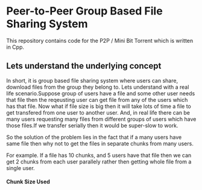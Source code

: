 # Peer-to-Peer Group Based File Sharing System

This repository contains code for the P2P /  Mini Bit Torrent which is written in Cpp.

## Lets understand the underlying concept

In short, it is group based file sharing system where users can share, download files from the group they belong to.
Lets understand with a real life scenario.Suppose group of users have a file and some other user needs that file then the reqeusting user can get file
from any of the users which has that file. Now what if file size is big then it will take lots of time a file to get transfered from one user to another user.
And, in real life there can be many users requesting many files from different groups of users which have those files.If we transfer serially then it would be super-slow to work.

So the solution of the problem lies in the fact that if a many users have same file then why not to get the files in separate chunks from many users.

For example.
If a file has 10 chunks, and 5 users have that file then we can get 2 chunks from each user parallely rather then getting whole file from a single user.

#### Chunk Size Used

